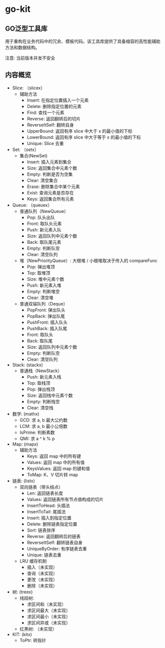 # go-kit

## GO泛型工具库

用于重构在业务代码中的冗余、模板代码。该工具库提供了具备缩容的高性能辅助方法和数据结构。

注意: 当前版本并发不安全

## 内容概览

- Slice: （slicex）
  - 辅助方法
      - Insert: 在指定位置插入一个元素
      - Delete: 删除指定位置的元素
      - Find: 查找一个元素
      - Reverse: 返回翻转后的切片
      - ReverseItSelf: 翻转自身
      - UpperBound: 返回有序 slice 中大于 x 的最小值的下标
      - LowerBound: 返回有序 slice 中大于等于 x 的最小值的下标
      - Unique: Slice 去重
- Set: （setx）
  - 集合(NewSet)
    - Insert: 插入元素到集合
    - Size: 返回集合中元素个数
    - Empty: 判断是否为空集
    - Clear: 清空集合
    - Erase: 删除集合中某个元素
    - Exist: 查询元素是否存在
    - Keys: 返回集合所有元素
- Queue: （queuex）
  - 普通队列（NewQueue）
    - Pop: 队头出队
    - Front: 取队头元素
    - Push: 新元素入队
    - Size: 返回队列中元素个数
    - Back: 取队尾元素
    - Empty: 判断队空
    - Clear: 清空队列
  - 堆（NewPriorityQueue）: 大根堆 / 小根堆取决于传入的 compareFunc
    - Pop: 弹出堆顶
    - Top: 取堆顶
    - Size: 堆中元素个数
    - Push: 新元素入堆
    - Empty: 判断堆空
    - Clear: 清空堆
  - 普通双端队列（Deque）
    - PopFront: 弹出队头
    - PopBack: 弹出队尾
    - PushFront: 插入队头
    - PushBack: 插入队尾
    - Front: 取队头
    - Back: 取队尾
    - Size: 返回队列中元素个数
    - Empty: 判断队空
    - Clear: 清空队列
- Stack: (stackx)
  - 普通栈（NewStack）
    - Push: 新元素入栈
    - Top: 取栈顶
    - Pop: 弹出栈顶
    - Size: 返回栈中元素个数
    - Empty: 判断栈空
    - Clear: 清空栈
- 数学: (mathx)
  - GCD: 求 a, b 最大公约数
  - LCM: 求 a, b 最小公倍数
  - IsPrime: 判断素数
  - QMI: 求 a ^ k % p
- Map: (mapx)
  - 辅助方法
    - Keys: 返回 map 中的所有键
    - Values: 返回 map 中的所有值
    - KeysValues: 返回 map 的键和值
    - ToMap: K、V 切片转 map
- 链表: (listx)
  - 双向链表（带头结点）
    - Len: 返回链表长度
    - Values: 返回链表所有节点值构成的切片
    - InsertToHead: 头插法
    - InsertToTail: 尾插法
    - Insert: 插入到指定位置
    - Delete: 删除链表指定位置
    - Sort: 链表排序
    - Reverse: 返回翻转后的链表
    - ReverseItSelf: 翻转链表自身
    - UniqueByOrder: 有序链表去重
    - Unique: 链表去重
  - LRU 缓存机制
    - 插入（未实现）
    - 查询（未实现）
    - 更改（未实现）
    - 删除（未实现）
- 树: (treex)
  - 线段树: 
    - 求区间和（未实现）
    - 求区间最大（未实现）
    - 求区间最小（未实现）
    - 求区间异或（未实现）
  - 红黑树: （未实现）
- KIT: (kitx)
  - ToPtr: 转指针
